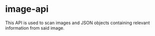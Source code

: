 # image-api
This API is used to scan images and JSON objects containing relevant information from said image.

